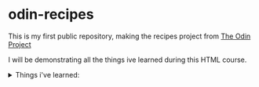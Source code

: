 # odin-recipes

This is my first public repository, making the recipes project from <a href="https://www.theodinproject.com/" target="_blank">The Odin Project</a>

I will be demonstrating all the things ive learned during this HTML course.

<details>
<summary>Things i've learned:</summary>
* Learned how to make the basic `boilerplate` for HTML
* Learned about the `head` and `body`, and what their purpose is
* Learned about the different body elements like `<h1>`, <em>, <strong>, etc.
* Learned how to add `images` and `links` to the site
</details>